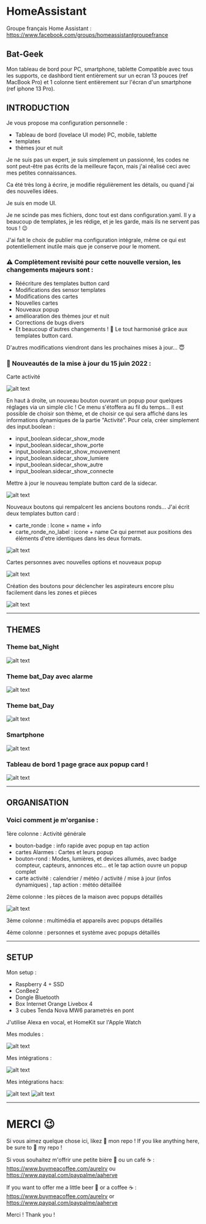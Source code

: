 # HomeAssistant

Groupe français Home Assistant : https://www.facebook.com/groups/homeassistantgroupefrance

## Bat-Geek 
Mon tableau de bord pour PC, smartphone, tablette
Compatible avec tous les supports, ce dashbord tient entièrement sur un ecran 13 pouces (ref MacBook Pro) et 1 colonne tient entièrement sur l'écran d'un smartphone (ref iphone 13 Pro). 

## INTRODUCTION

Je vous propose ma configuration personnelle :
- Tableau de bord (lovelace UI mode) PC, mobile, tablette
- templates
- thèmes jour et nuit

Je ne suis pas un expert, je suis simplement un passionné, les codes ne sont peut-être pas écrits de la meilleure façon, mais j'ai réalisé ceci avec mes petites connaissances.

Ca été très long à écrire, je modifie régulièrement les détails, ou quand j'ai des nouvelles idées. 

Je suis en mode UI.
 
Je ne scinde pas mes fichiers, donc tout est dans configuration.yaml. 
Il y a beaucoup de templates, je les rédige, et je les garde, mais ils ne servent pas tous ! 😉

J'ai fait le choix de publier ma configuration intégrale, même ce qui est potentiellement inutile mais que je conserve pour le moment. 

### ⚠️ Complètement revisité pour cette nouvelle version, les changements majeurs sont : 

- Réécriture des templates button card  
- Modifications des sensor templates  
- Modifications des cartes  
- Nouvelles cartes  
- Nouveaux popup  
- amélioaration des thèmes jour et nuit 
- Corrections de bugs divers
- Et beaucoup d'autres changements ! 🤪
Le tout harmonisé grâce aux templates button card.

D'autres modifications viendront dans les prochaines mises à jour... 😇

### 🎉 Nouveautés de la mise à jour du 15 juin 2022 : 

Carte activité 

![alt text](https://github.com/herveaurel/HomeAssistant/blob/main/Captures/carte_activite.jpg)

En haut à droite, un nouveau bouton ouvrant un popup pour quelques réglages via un simple clic ! Ce menu s'étoffera au fil du temps...
Il est possible de choisir son thème, et de choisir ce qui sera affiché dans les informations dynamiques de la partie "Activité". 
Pour cela, créer simplement des input.boolean : 
- input_boolean.sidecar_show_mode
- input_boolean.sidecar_show_porte
- input_boolean.sidecar_show_mouvement
- input_boolean.sidecar_show_lumiere
- input_boolean.sidecar_show_autre
- input_boolean.sidecar_show_connecte

Mettre à jour le nouveau template button card de la sidecar. 

![alt text](https://github.com/herveaurel/HomeAssistant/blob/main/Captures/popup_reglages.jpg)

Nouveaux boutons qui rempalcent les anciens boutons ronds...
J'ai écrit deux templates button card : 
- carte_ronde : Icone + name + info 
- carte_ronde_no_label : icone + name
Ce qui permet aux positions des éléments d'etre identiques dans les deux formats. 

![alt text](https://github.com/herveaurel/HomeAssistant/blob/main/Captures/carte_ronde.jpg)


Cartes personnes avec nouvelles options et nouveaux popup 

![alt text](https://github.com/herveaurel/HomeAssistant/blob/main/Captures/persons.jpg)

Création des boutons pour déclencher les aspirateurs encore plsu facilement dans les zones et pièces

![alt text](https://github.com/herveaurel/HomeAssistant/blob/main/Captures/boutons_aspi.jpg)


-----
## THEMES

### Theme bat_Night
![alt text](https://github.com/herveaurel/HomeAssistant/blob/main/Captures/dashboard_night.jpg)

### Theme bat_Day avec alarme
![alt text](https://github.com/herveaurel/HomeAssistant/blob/main/Captures/dashboard_alarm.png)

### Theme bat_Day
![alt text](https://github.com/herveaurel/HomeAssistant/blob/main/Captures/dashboard_clear.jpg)

### Smartphone
![alt text](https://github.com/herveaurel/HomeAssistant/blob/main/Captures/dashboard_smartphone.png)

### Tableau de bord 1 page grace aux popup card ! 
![alt text](https://github.com/herveaurel/HomeAssistant/blob/main/Captures/popup.png)

---------------------
 ## ORGANISATION

### Voici comment je m'organise : 

1ère colonne : Activité générale 
- bouton-badge : info rapide avec popup en tap action
- cartes Alarmes : Cartes et leurs popup
- bouton-rond : Modes, lumières, et devices allumés, avec badge compteur, capteurs, annonces etc... et le tap action ouvre un popup complet 
- carte activité : calendrier / météo / activité / mise à jour (infos dynamiques) , tap action : météo détailléé 

2ème colonne : les pièces de la maison avec popups détaillés

![alt text](https://github.com/herveaurel/HomeAssistant/blob/main/Captures/cartes_pieces.jpg)


3ème colonne : multimédia et appareils avec popups détaillés

4ème colonne : personnes et système avec popups détaillés


---------------------

## SETUP 

Mon setup :
- Raspberry 4 + SSD
- ConBee2
- Dongle Bluetooth 
- Box Internet Orange Livebox 4
- 3 cubes Tenda Nova MW6 parametrés en pont 

J'utilise Alexa en vocal, et HomeKit sur l'Apple Watch


Mes modules :

![alt text](https://github.com/herveaurel/HomeAssistant/blob/main/Captures/modules.jpg)

Mes intégrations :

![alt text](https://github.com/herveaurel/HomeAssistant/blob/main/Captures/integrations.jpg)

Mes intégrations  hacs:

![alt text](https://github.com/herveaurel/HomeAssistant/blob/main/Captures/integrations_hacs.jpg)
![alt text](https://github.com/herveaurel/HomeAssistant/blob/main/Captures/integrations_hacs2.jpg)

---------------------

# MERCI 😉

Si vous aimez quelque chose ici, likez 🌟 mon repo !
If you like anything here, be sure to 🌟 my repo !

Si vous souhaitez m'offrir une petite bière 🍺 ou un café ☕️ : https://www.buymeacoffee.com/aurelrv ou https://www.paypal.com/paypalme/aaherve

If you want to offer me a little beer 🍺 or a coffee ☕️ : https://www.buymeacoffee.com/aurelrv or https://www.paypal.com/paypalme/aaherve

Merci ! 
Thank you !